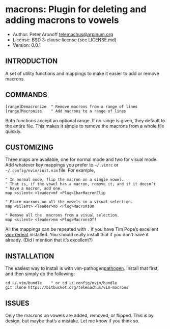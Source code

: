 # macrons: Plugin for deleting and adding macrons to vowels

+ Author: Peter Aronoff <telemachus@arpinum.org>
+ License: BSD 3-clause license (see LICENSE.md)
+ Version: 0.0.1

## INTRODUCTION

A set of utility functions and mappings to make it easier to add or remove
macrons.

## COMMANDS

    [range]Demacronize	" Remove macrons from a range of lines
    [range]Macronize	" Add macrons to a range of lines

Both functions accept an optional range. If no range is given, they default to
the entire file. This makes it simple to remove the macrons from a whole file
quickly.

## CUSTOMIZING

Three maps are available, one for normal mode and two for visual mode. Add
whatever key mappings you prefer to `~/.vimrc` or `~/.config/nvim/init.vim`
file. For example,

    " In normal mode, flip the macron on a single vowel.
    " That is, if the vowel has a macron, remove it, and if it doesn’t
    " have a macron, add one.
    map <silent> <leader>mf <Plug>CharMacronFlip

    " Place macrons on all the vowels in a visual selection.
    map <silent> <leader>mo <Plug>MacronsOn

    " Remove all the  macrons from a visual selection.
    map <silent> <leader>nm <Plug>MacronsOff

All the mappings can be repeated with `.` if you have Tim Pope’s excellent
[vim-repeat][repeat] installed. You should really install that if you don’t
have it already. (Did I mention that it’s excellent?)

## INSTALLATION

The easiest way to install is with vim-pathogen[pathogen]. Install that first,
and then simply do the following:

    cd ~/.vim/bundle	" or cd ~/.config/nvim/bundle
    git clone https://bitbucket.org/telemachus/vim-macrons

## ISSUES

Only the macrons on vowels are added, removed, or flipped. This is by design,
but maybe that’s a mistake. Let me know if you think so.

[repeat]: https://github.com/tpope/vim-repeat
[pathogen]: https://github.com/tpope/vim-pathogen
